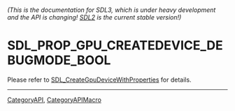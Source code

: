 ###### (This is the documentation for SDL3, which is under heavy development and the API is changing! [SDL2](https://wiki.libsdl.org/SDL2/) is the current stable version!)
# SDL_PROP_GPU_CREATEDEVICE_DEBUGMODE_BOOL

Please refer to [SDL_CreateGpuDeviceWithProperties](SDL_CreateGpuDeviceWithProperties) for details.

----
[CategoryAPI](CategoryAPI), [CategoryAPIMacro](CategoryAPIMacro)

